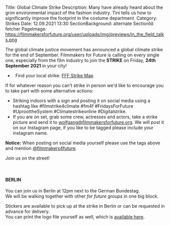Title: Global Climate Strike
Description: Many have already heard about the grim environmental impact of the fashion industry. Tini tells us how to significantly improve the footprint in the costume department.
Category: Strikes 
Date: 12.09.2021 13:30
SectionBackground: alternate
SectionId: fetcher
PageImage: https://filmmakersforfuture.org/user/uploads/img/previews/in_the_field_talks.png


The global climate justice movement has announced a global climate strike for the end of September. Filmmakers for Future is calling on every single one, especially from the film industry to join the **STRIKE** on Friday, **24th September 2021** in your city!

-   Find your local strike: [FFF Strike Map](https://map.fridaysforfuture.org/map?c=+All+countries&d=2021-09-24+next+DEEP+GLOBAL&o=all "Fridays for Future strike map")

If for whatever reason you can’t strike in person we'd like to encourage you to take part with some alternative actions:
- Striking indoors with a sign and posting it on social media using a hashtag like #filmstrike4climate #fm4f #FridaysForFuture #UproottheSystem #Climatestrikeonline #Digitalstrike.
- If you are on set, grab some crew, actresses and actors, take a strike picture and send it to [wolfgang@filmmakersforfuture.org](mailto:wolfgang@filmmakersforfuture.org "send an email to Wolfgang"). We will post it on our Instagram page, if you like to be tagged please include your instagram name.

**Notice:** When posting on social media yourself please use the tags above and mention [@filmmakers4future](https://www.instagram.com/filmmakers4future/).

Join us on the street!

<br>

#### BERLIN

You can join us in Berlin at 12pm next to the German Bundestag.  
We will be walking together with other *for future groups* in one big block.

Stickers are available to pick up at the strike in Berlin or can be requested in advance for delivery.  
You can print the logo file yourself as well, which is [available here](https://filmmakersforfuture.org/en/graphics/).
